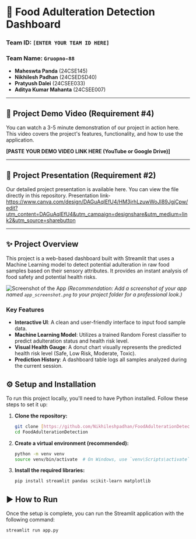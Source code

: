 # 🧪 Food Adulteration Detection Dashboard

### Team ID: `[ENTER YOUR TEAM ID HERE]`
### Team Name: `Gruopno-88`
- **Maheswta Panda** (24CSE145)
- **Nikhilesh Padhan** (24CSEDSD40)
- **Pratyush Dalei** (24CSEE033)
- **Aditya Kumar Mahanta** (24CSEE007)
---

## 🎥 Project Demo Video (Requirement #4)

You can watch a 3-5 minute demonstration of our project in action here. This video covers the project's features, functionality, and how to use the application.

**[PASTE YOUR DEMO VIDEO LINK HERE (YouTube or Google Drive)]**

---

## 📄 Project Presentation (Requirement #2)

Our detailed project presentation is available here. You can view the file directly in this repository.
Presentation link-
https://www.canva.com/design/DAGuAqlEfU4/HM3jrhLzuwWoJl89JgjCpw/edit?utm_content=DAGuAqlEfU4&utm_campaign=designshare&utm_medium=link2&utm_source=sharebutton


---

## ✨ Project Overview

This project is a web-based dashboard built with Streamlit that uses a Machine Learning model to detect potential adulteration in raw food samples based on their sensory attributes. It provides an instant analysis of food safety and potential health risks.

![Screenshot of the App](./app_screenshot.png) 
*(Recommendation: Add a screenshot of your app named `app_screenshot.png` to your project folder for a professional look.)*

### Key Features
- **Interactive UI**: A clean and user-friendly interface to input food sample data.
- **Machine Learning Model**: Utilizes a trained Random Forest classifier to predict adulteration status and health risk level.
- **Visual Health Gauge**: A donut chart visually represents the predicted health risk level (Safe, Low Risk, Moderate, Toxic).
- **Prediction History**: A dashboard table logs all samples analyzed during the current session.

## ⚙️ Setup and Installation
To run this project locally, you'll need to have Python installed. Follow these steps to set it up:

1.  **Clone the repository:**
    ```bash
    git clone [https://github.com/Nikhileshpadhan/FoodAdulterationDetection.git](https://github.com/Nikhileshpadhan/FoodAdulterationDetection.git)
    cd FoodAdulterationDetection
    ```

2.  **Create a virtual environment (recommended):**
    ```bash
    python -m venv venv
    source venv/bin/activate  # On Windows, use `venv\Scripts\activate`
    ```

3.  **Install the required libraries:**
    ```bash
    pip install streamlit pandas scikit-learn matplotlib
    ```

## ▶️ How to Run
Once the setup is complete, you can run the Streamlit application with the following command:
```bash
streamlit run app.py
